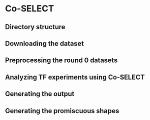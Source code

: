 # Co-SELECT

## Directory structure

## Downloading the dataset

## Preprocessing the round 0 datasets


## Analyzing TF experiments using Co-SELECT

## Generating the output


## Generating the promiscuous shapes
